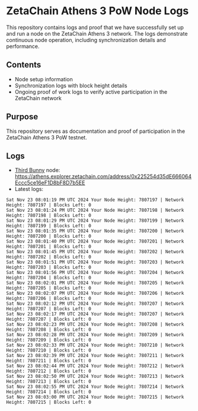 # ZetaChain Athens 3 PoW Node Logs
This repository contains logs and proof that we have successfully set up and run a node on the ZetaChain Athens 3 network. The logs demonstrate continuous node operation, including synchronization details and performance.

## Contents
- Node setup information
- Synchronization logs with block height details
- Ongoing proof of work logs to verify active participation in the ZetaChain network

## Purpose
This repository serves as documentation and proof of participation in the ZetaChain Athens 3 PoW testnet.

## Logs

- [Third Bunny](https://thirdbunny.xyz/) node: https://athens.explorer.zetachain.com/address/0x225254d35dE666064Eccc5ce16eF1D8bF8D7b5EE
- Latest logs:
```
Sat Nov 23 08:01:19 PM UTC 2024 Your Node Height: 7807197 | Network Height: 7807197 | Blocks Left: 0
Sat Nov 23 08:01:24 PM UTC 2024 Your Node Height: 7807198 | Network Height: 7807198 | Blocks Left: 0
Sat Nov 23 08:01:29 PM UTC 2024 Your Node Height: 7807199 | Network Height: 7807199 | Blocks Left: 0
Sat Nov 23 08:01:35 PM UTC 2024 Your Node Height: 7807200 | Network Height: 7807200 | Blocks Left: 0
Sat Nov 23 08:01:40 PM UTC 2024 Your Node Height: 7807201 | Network Height: 7807201 | Blocks Left: 0
Sat Nov 23 08:01:45 PM UTC 2024 Your Node Height: 7807202 | Network Height: 7807202 | Blocks Left: 0
Sat Nov 23 08:01:51 PM UTC 2024 Your Node Height: 7807203 | Network Height: 7807203 | Blocks Left: 0
Sat Nov 23 08:01:56 PM UTC 2024 Your Node Height: 7807204 | Network Height: 7807204 | Blocks Left: 0
Sat Nov 23 08:02:01 PM UTC 2024 Your Node Height: 7807205 | Network Height: 7807205 | Blocks Left: 0
Sat Nov 23 08:02:07 PM UTC 2024 Your Node Height: 7807206 | Network Height: 7807206 | Blocks Left: 0
Sat Nov 23 08:02:12 PM UTC 2024 Your Node Height: 7807207 | Network Height: 7807207 | Blocks Left: 0
Sat Nov 23 08:02:17 PM UTC 2024 Your Node Height: 7807207 | Network Height: 7807207 | Blocks Left: 0
Sat Nov 23 08:02:23 PM UTC 2024 Your Node Height: 7807208 | Network Height: 7807208 | Blocks Left: 0
Sat Nov 23 08:02:28 PM UTC 2024 Your Node Height: 7807209 | Network Height: 7807209 | Blocks Left: 0
Sat Nov 23 08:02:33 PM UTC 2024 Your Node Height: 7807210 | Network Height: 7807210 | Blocks Left: 0
Sat Nov 23 08:02:39 PM UTC 2024 Your Node Height: 7807211 | Network Height: 7807211 | Blocks Left: 0
Sat Nov 23 08:02:44 PM UTC 2024 Your Node Height: 7807212 | Network Height: 7807212 | Blocks Left: 0
Sat Nov 23 08:02:50 PM UTC 2024 Your Node Height: 7807213 | Network Height: 7807213 | Blocks Left: 0
Sat Nov 23 08:02:55 PM UTC 2024 Your Node Height: 7807214 | Network Height: 7807214 | Blocks Left: 0
Sat Nov 23 08:03:00 PM UTC 2024 Your Node Height: 7807215 | Network Height: 7807215 | Blocks Left: 0
```

